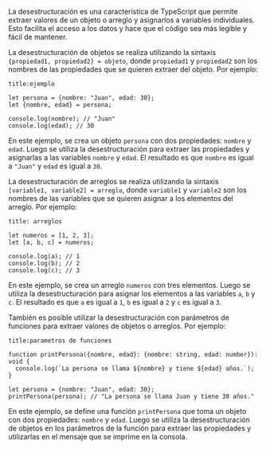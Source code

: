 La desestructuración es una característica de TypeScript que permite extraer valores de un objeto o arreglo y asignarlos a variables individuales. Esto facilita el acceso a los datos y hace que el código sea más legible y fácil de mantener.

La desestructuración de objetos se realiza utilizando la sintaxis `{propiedad1, propiedad2} = objeto`, donde `propiedad1` y `propiedad2` son los nombres de las propiedades que se quieren extraer del objeto. Por ejemplo:

```ad-example
title:ejemplo
```
```
let persona = {nombre: "Juan", edad: 30};
let {nombre, edad} = persona;

console.log(nombre); // "Juan"
console.log(edad); // 30
```

En este ejemplo, se crea un objeto `persona` con dos propiedades: `nombre` y `edad`. Luego se utiliza la desestructuración para extraer las propiedades y asignarlas a las variables `nombre` y `edad`. El resultado es que `nombre` es igual a `"Juan"` y `edad` es igual a `30`.

La desestructuración de arreglos se realiza utilizando la sintaxis `[variable1, variable2] = arreglo`, donde `variable1` y `variable2` son los nombres de las variables que se quieren asignar a los elementos del arreglo. Por ejemplo:

```ad-example
title: arreglos
```
```
let numeros = [1, 2, 3];
let [a, b, c] = numeros;

console.log(a); // 1
console.log(b); // 2
console.log(c); // 3
```

En este ejemplo, se crea un arreglo `numeros` con tres elementos. Luego se utiliza la desestructuración para asignar los elementos a las variables `a`, `b` y `c`. El resultado es que `a` es igual a `1`, `b` es igual a `2` y `c` es igual a `3`.

También es posible utilizar la desestructuración con parámetros de funciones para extraer valores de objetos o arreglos. Por ejemplo:

```ad-example
title:parametros de funciones
```
```
function printPersona({nombre, edad}: {nombre: string, edad: number}): void {
  console.log(`La persona se llama ${nombre} y tiene ${edad} años.`);
}

let persona = {nombre: "Juan", edad: 30};
printPersona(persona); // "La persona se llama Juan y tiene 30 años."
```

En este ejemplo, se define una función `printPersona` que toma un objeto con dos propiedades: `nombre` y `edad`. Luego se utiliza la desestructuración de objetos en los parámetros de la función para extraer las propiedades y utilizarlas en el mensaje que se imprime en la consola.